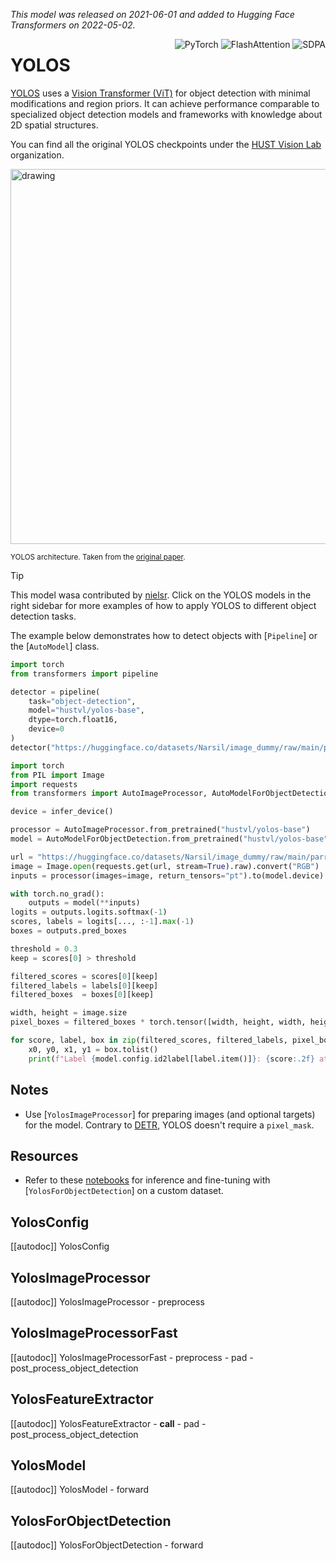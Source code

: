 <!--Copyright 2022 The HuggingFace Team. All rights reserved.

Licensed under the Apache License, Version 2.0 (the "License"); you may not use this file except in compliance with
the License. You may obtain a copy of the License at

http://www.apache.org/licenses/LICENSE-2.0

Unless required by applicable law or agreed to in writing, software distributed under the License is distributed on
an "AS IS" BASIS, WITHOUT WARRANTIES OR CONDITIONS OF ANY KIND, either express or implied. See the License for the
specific language governing permissions and limitations under the License.

⚠️ Note that this file is in Markdown but contain specific syntax for our doc-builder (similar to MDX) that may not be
rendered properly in your Markdown viewer.

-->
*This model was released on 2021-06-01 and added to Hugging Face Transformers on 2022-05-02.*
<div style="float: right;">
    <div class="flex flex-wrap space-x-1">
        <img alt="PyTorch" src="https://img.shields.io/badge/PyTorch-DE3412?style=flat&logo=pytorch&logoColor=white">
        <img alt="FlashAttention" src="https://img.shields.io/badge/%E2%9A%A1%EF%B8%8E%20FlashAttention-eae0c8?style=flat">
        <img alt="SDPA" src="https://img.shields.io/badge/SDPA-DE3412?style=flat&logo=pytorch&logoColor=white">
    </div>
</div>

# YOLOS

[YOLOS](https://huggingface.co/papers/2106.00666) uses a [Vision Transformer (ViT)](./vit) for object detection with minimal modifications and region priors. It can achieve performance comparable to specialized object detection models and frameworks with knowledge about 2D spatial structures.

You can find all the original YOLOS checkpoints under the [HUST Vision Lab](https://huggingface.co/hustvl/models?search=yolos) organization.

<img src="https://huggingface.co/datasets/huggingface/documentation-images/resolve/main/yolos_architecture.png" alt="drawing" width="600"/>

<small> YOLOS architecture. Taken from the <a href="https://huggingface.co/papers/2106.00666">original paper</a>.</small>

> [!TIP]
> This model wasa contributed by [nielsr](https://huggingface.co/nielsr).
> Click on the YOLOS models in the right sidebar for more examples of how to apply YOLOS to different object detection tasks.

The example below demonstrates how to detect objects with [`Pipeline`] or the [`AutoModel`] class.

<hfoptions id="usage">
<hfoption id="Pipeline">

```py
import torch
from transformers import pipeline

detector = pipeline(
    task="object-detection",
    model="hustvl/yolos-base",
    dtype=torch.float16,
    device=0
)
detector("https://huggingface.co/datasets/Narsil/image_dummy/raw/main/parrots.png")
```

</hfoption>
<hfoption id="Automodel">

```py
import torch
from PIL import Image
import requests
from transformers import AutoImageProcessor, AutoModelForObjectDetection, infer_device

device = infer_device()

processor = AutoImageProcessor.from_pretrained("hustvl/yolos-base")
model = AutoModelForObjectDetection.from_pretrained("hustvl/yolos-base", dtype=torch.float16, attn_implementation="sdpa").to(device)

url = "https://huggingface.co/datasets/Narsil/image_dummy/raw/main/parrots.png"
image = Image.open(requests.get(url, stream=True).raw).convert("RGB")
inputs = processor(images=image, return_tensors="pt").to(model.device)

with torch.no_grad():
    outputs = model(**inputs)
logits = outputs.logits.softmax(-1)
scores, labels = logits[..., :-1].max(-1)
boxes = outputs.pred_boxes

threshold = 0.3
keep = scores[0] > threshold

filtered_scores = scores[0][keep]
filtered_labels = labels[0][keep]
filtered_boxes  = boxes[0][keep]

width, height = image.size
pixel_boxes = filtered_boxes * torch.tensor([width, height, width, height], device=boxes.device)

for score, label, box in zip(filtered_scores, filtered_labels, pixel_boxes):
    x0, y0, x1, y1 = box.tolist()
    print(f"Label {model.config.id2label[label.item()]}: {score:.2f} at [{x0:.0f}, {y0:.0f}, {x1:.0f}, {y1:.0f}]")
```

</hfoption>
</hfoptions>

## Notes

- Use [`YolosImageProcessor`] for preparing images (and optional targets) for the model. Contrary to [DETR](./detr), YOLOS doesn't require a `pixel_mask`.

## Resources

- Refer to these [notebooks](https://github.com/NielsRogge/Transformers-Tutorials/tree/master/YOLOS) for inference and fine-tuning with [`YolosForObjectDetection`] on a custom dataset.

## YolosConfig

[[autodoc]] YolosConfig

## YolosImageProcessor

[[autodoc]] YolosImageProcessor
    - preprocess

## YolosImageProcessorFast

[[autodoc]] YolosImageProcessorFast
    - preprocess
    - pad
    - post_process_object_detection

## YolosFeatureExtractor

[[autodoc]] YolosFeatureExtractor
    - __call__
    - pad
    - post_process_object_detection

## YolosModel

[[autodoc]] YolosModel
    - forward

## YolosForObjectDetection

[[autodoc]] YolosForObjectDetection
    - forward
